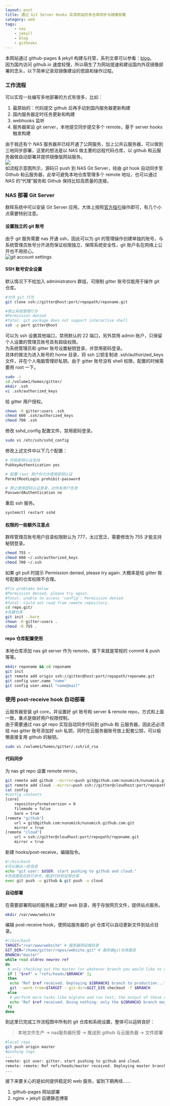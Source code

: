 ```yaml
---
layout: post
title: 通过 Git Server Hooks 实现网站的多仓库同步与镜像部署
category: web
tags:
    - nas
    - jekyll
    - blog
    - githooks
---
```


本网站通过 github-pages & jekyll 构建与托管，系列文章可以参看：[blog](/blog/tags/blog/)。<br />因为国内访问 github.io 速度较慢，所以萌生了为网站提速和建设国内外双镜像部署的念头，以下简单记录双镜像建设的思路和操作过程。
### 工作流程
 可以实现一处编写多地部署的方式有很多，比如：

1. 最原始的：代码提交 github 后再手动到国内服务器更新构建
2. 国内服务器定时任务更新和构建
3. webhooks 监听
4. 服务器架设 git server，本地提交同步提交多个 remote，基于 server hooks 触发构建

由于我还有个 NAS 服务器并已经开通了公网服务，加上公共云服务器，可以做到三地同步部署，这里的想法是以 NAS 做主要的远程代码仓库，以 github 和云服务器做自动部署并提供镜像版网站服务。<br />![](/assets/img/githooks_flow.jpeg)<br />如流程示意图所示，源码只 push 到 NAS Git Server，经由 git hook 自动同步至 Github 和云服务器，此举可避免本地仓库管理多个 remote 地址，也可以通过 NAS 的“代理”服务和 Github 保持比较高质量的连接。
### NAS 部署 Git Server
群晖系统中可以安装 Git Server 应用。大体上按照[官方指引](https://kb.synology.cn/zh-cn/DSM/help/Git/git)操作即可，有几个小点需要特别注意。
#### 设置独立的 git 账号
由于 git 服务需要 nas 开通 ssh，因此可以为 git 的管理操作创建单独的账号，与系统管理员账号分开进而保证权限独立、保障系统安全性，git 账户名在网络上公开也不用担心。<br />![git account settings](/assets/img/gitter.png)
#### SSH 账号安全设置
默认情况下不给加入 administrators 群组，可限制 gitter 账号仅能用于操作 git 仓库。
```bash
#允许 git 行为
git clone ssh://gitter@host:port/repopath/reponame.git

#禁止系统管理行为
#Permission denied
#fatal: git package does not support interactive shell
ssh -p port gitter@host
```
可以为 ssh 设置其他端口，禁用默认的 22 端口，另外禁用 admin 账户，只保留个人设置的管理员账号具有超级权限。<br />为系统管理员和 gitter 账号设置秘钥登录，并禁用密码登录。<br />具体的做法为进入账号的 home 目录，将 ssh 公钥复制进 .ssh/authorized_keys 文件，并在个人电脑管理好私钥。由于 gitter 账号没有 shell 权限，配置的时候需要用 root 一下。
```bash
sudo -i
cd /volume1/homes/gitter/
mkdir .ssh
vi .ssh/authorized_keys
```

给 gitter 用户授权。
```bash
chown -R gitter:users .ssh
chmod 600 .ssh/authorized_keys
chmod 700 .ssh
```

修改 sshd_config 配置文件，禁用密码登录。
```bash
sudo vi /etc/ssh/sshd_config
```

修改上述文件中以下几个配置：
```bash
# 开启密钥认证支持
PubkeyAuthentication yes

# 配置 root 用户仅允许使用密钥认证
PermitRootLogin prohibit-password

# 禁止使用密码认证登录，对所有用户生效
PasswordAuthentication no
```

重启 ssh 服务。
```bash
systemctl restart sshd
```
#### 权限的一些额外注意点
群晖管理员账号用户目录权限默认为 777，太过宽泛，需要修改为 755 才能支持秘钥登录。
```bash
chmod 755 ~
chmod 600 ~/.ssh/authorized_keys
chmod 700 ~/.ssh
```

如果 git pull 时提示 Permission denied, please try again. 大概率是给 gitter 账号配置的仓库权限不合理。
```bash
#fix problems below
#Permission denied, please try again.
#fatal: unable to access 'config': Permission denied
#fatal: Could not read from remote repository.
cd repo.git/
#先建仓库
git init --bare
chown -R gitter:users .
chmod -R 755 .
```
#### repo 仓库配置使用
本地仓库添加 nas git server 作为 remote，接下来就是常规的 commit & push 等等。
```bash
mkdir reponame && cd reponame
git init
git remote add origin ssh://gitter@host:port/repopath/reponame.git
git config user.name "name"
git config user.email "name@mail"
```
### 使用 post-receive hook 自动部署
云服务器安装 git core，并设置好 git 账号和 server & remote repo，方式和上面一致，重点是做好用户权限控制。<br />由于需要通过 nas git repo 实现自动同步代码到 github 和 云服务器，因此还必须给 nas gitter 账号添加好 ssh 私钥，同时在云服务器账号放上配套公钥，可以偷懒直接复用 github 的秘钥。
```bash
sudo vi /volume1/homes/gitter/.ssh/id_rsa
```
#### 代码同步
为 nas git repo 设置 remote mirror。
```bash
git remote add github --mirror=push git@github.com:nunumick/nunumick.github.com.git
git remote add cloud --mirror=push ssh://gitter@cloudhost:port/repopath/reponame.git
cat config
#config contents
[core]
    repositoryformatversion = 0
    filemode = false
    bare = true
[remote "github"]
    url = git@github.com:nunumick/nunumick.github.com.git
    mirror = true
[remote "cloud"]
    url = ssh://gitter@cloudhost:port/repopath/reponame.git
    mirror = true
```

新建 hooks/post-receive，编辑指令。
```bash
#!/bin/bash
#可以输出一些信息
echo "git user: $USER. start pushing to github and cloud."
#完成接收后执行命令，推送代码到远程仓库
exec git push -u github & git push -u cloud
```
#### 自动部署
在需要部署网站的服务器上建好 web 目录，用于存放网页文件，提供站点服务。
```bash
mkdir /var/www/website
```

编辑 post-receive hook，使网站服务器的 git 仓库可以自动更新文件到站点目录。
```bash
#!/bin/bash
TARGET="/var/www/website" # 服务器网站根目录
GIT_DIR="/home/gitter/repos/website.git" # 服务器git仓库路径
BRANCH="master"
while read oldrev newrev ref
do
 # only checking out the master (or whatever branch you would like to deploy)
 if [ "$ref" = "refs/heads/$BRANCH" ];
 then
  echo "Ref $ref received. Deploying ${BRANCH} branch to production..."
  git --work-tree=$TARGET --git-dir=$GIT_DIR checkout -f $BRANCH
 else
  # perform more tasks like migrate and run test, the output of these commands will be shown on the push screen
  echo "Ref $ref received. Doing nothing: only the ${BRANCH} branch may be deployed on this server."
 fi
done
```

到这里已完成工作流程图中所有的 git 仓库和系统设置，整体可以运转良好：
> 本地文件生产 -> nas服务器托管 -> 推送到 github 与云服务器 -> 文件部署

```bash
#local repo
git push origin master
#pushing logs
...
remote: git user: gitter. start pushing to github and cloud.
remote: remote: Ref refs/heads/master received. Deploying master branch to production...
...
```

接下来要关心的是如何提供稳定的 web 服务，留到下期再续……

1. github-pages 网站部署
2. nginx + jekyll 自建静态博客


